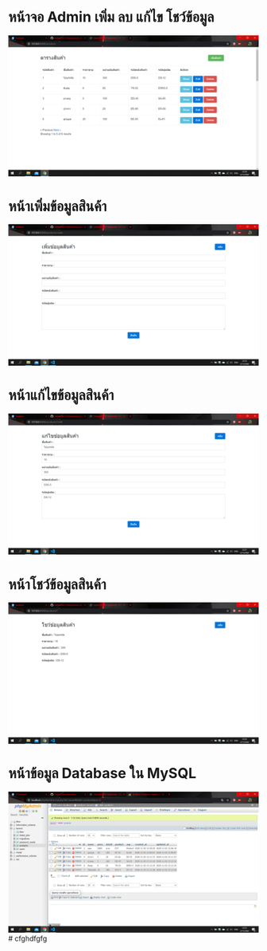 <h1>หน้าจอ Admin เพิ่ม ลบ แก้ไข โชว์ข้อมูล </h1>
<img src ="image/Adminproduct.png">

<h1>หน้าเพิ่มข้อมูลสินค้า</h1>
<img src ="image/CreateProduct.png">

<h1>หน้าแก้ไขข้อมูลสินค้า </h1>
<img src ="image/EditProduct.png">

<h1>หน้าโชว์ข้อมูลสินค้า</h1>
<img src ="image/ShowProduct.png">

<h1>หน้าข้อมูล Database ใน MySQL </h1>
<img src ="image/productmySQL.png"># cfghdfgfg
